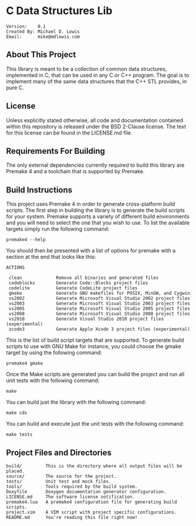 C Data Structures Lib
==============================================

    Version:    0.1
    Created By: Michael D. Lowis
    Email:      mike@mdlowis.com

About This Project
----------------------------------------------
This library is meant to be a collection of common data structures, implemented
in C, that can be used in any C or C++ program. The goal is to implement many
of the same data structures that the C++ STL provides, in pure C.

License
----------------------------------------------
Unless explicitly stated otherwise, all code and documentation contained within
this repository is released under the BSD 2-Clause license. The text for this
license can be found in the LICENSE.md file.

Requirements For Building
----------------------------------------------
The only external dependencies currently required to build this library are
Premake 4 and a toolchain that is supported by Premake.

Build Instructions
----------------------------------------------
This project uses Premake 4 in order to generate cross-platform build scripts.
The first step in building the library is to generate the build scripts for
your system. Premake supports a variety of different build environments and you
will need to select the one that you wish to use. To list the available targets
simply run the following command:

    premake4 --help

You should then be presented with a list of options for premake with a section
at the end that looks like this:

    ACTIONS

     clean             Remove all binaries and generated files
     codeblocks        Generate Code::Blocks project files
     codelite          Generate CodeLite project files
     gmake             Generate GNU makefiles for POSIX, MinGW, and Cygwin
     vs2002            Generate Microsoft Visual Studio 2002 project files
     vs2003            Generate Microsoft Visual Studio 2003 project files
     vs2005            Generate Microsoft Visual Studio 2005 project files
     vs2008            Generate Microsoft Visual Studio 2008 project files
     vs2010            Generate Visual Studio 2010 project files (experimental)
     xcode3            Generate Apple Xcode 3 project files (experimental)

This is the list of build script targets that are supported. To generate build
scripts to use with GNU Make for instance, you could choose the gmake target
by using the following command:

    premake4 gmake

Once the Make scripts are generated you can build the project and run all unit
tests with the following command:

    make

You can build just the library with the following command:

    make cds

You can build and execute just the unit tests with the following command:

    make tests

Project Files and Directories
----------------------------------------------

    build/         This is the directory where all output files will be placed.
    source/        The source for the project.
    tests/         Unit test and mock files.
    tools/         Tools required by the build system.
    Doxyfile       Doxygen documentation generator configuration.
    LICENSE.md     The software license notification.
    premake4.lua   A premake4 configuration file for generating build scripts.
    project.vim    A VIM script with project specific configurations.
    README.md      You're reading this file right now!

